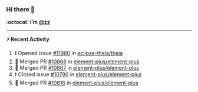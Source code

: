 ### Hi there 👋

**:octocat: I’m [@zz](https://github.com/holazz)**

---

**:zap: Recent Activity**

<!--START_SECTION:activity-->
1. ❗️ Opened issue [#11960](https://github.com/eclipse-theia/theia/issues/11960) in [eclipse-theia/theia](https://github.com/eclipse-theia/theia)
2. 🎉 Merged PR [#10868](https://github.com/element-plus/element-plus/pull/10868) in [element-plus/element-plus](https://github.com/element-plus/element-plus)
3. 🎉 Merged PR [#10867](https://github.com/element-plus/element-plus/pull/10867) in [element-plus/element-plus](https://github.com/element-plus/element-plus)
4. ❗️ Closed issue [#10790](https://github.com/element-plus/element-plus/issues/10790) in [element-plus/element-plus](https://github.com/element-plus/element-plus)
5. 🎉 Merged PR [#10816](https://github.com/element-plus/element-plus/pull/10816) in [element-plus/element-plus](https://github.com/element-plus/element-plus)
<!--END_SECTION:activity-->
